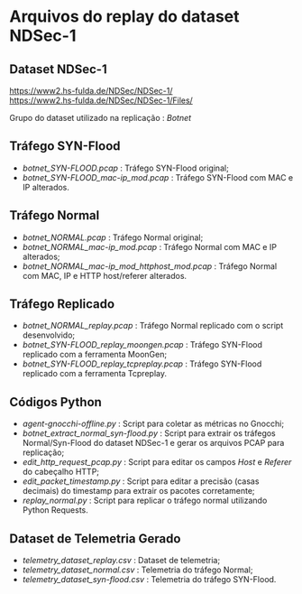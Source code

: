 # Arquivos do replay do dataset NDSec-1

## Dataset NDSec-1
https://www2.hs-fulda.de/NDSec/NDSec-1/  
https://www2.hs-fulda.de/NDSec/NDSec-1/Files/  

Grupo do dataset utilizado na replicação : *Botnet*

## Tráfego SYN-Flood
 - *botnet_SYN-FLOOD.pcap* : Tráfego SYN-Flood original;
 - *botnet_SYN-FLOOD_mac-ip_mod.pcap* : Tráfego SYN-Flood com MAC e IP alterados.
 
## Tráfego Normal
 - *botnet_NORMAL.pcap* : Tráfego Normal original;
 - *botnet_NORMAL_mac-ip_mod.pcap* : Tráfego Normal com MAC e IP alterados;
 - *botnet_NORMAL_mac-ip_mod_httphost_mod.pcap* : Tráfego Normal com MAC, IP e HTTP host/referer alterados.

## Tráfego Replicado
 - *botnet_NORMAL_replay.pcap* : Tráfego Normal replicado com o script desenvolvido;
 - *botnet_SYN-FLOOD_replay_moongen.pcap* : Tráfego SYN-Flood replicado com a ferramenta MoonGen;
 - *botnet_SYN-FLOOD_replay_tcpreplay.pcap* : Tráfego SYN-Flood replicado com a ferramenta Tcpreplay.

## Códigos Python
 - *agent-gnocchi-offline.py* : Script para coletar as métricas no Gnocchi;
 - *botnet_extract_normal_syn-flood.py* : Script para extrair os tráfegos Normal/Syn-Flood do dataset NDSec-1 e gerar os arquivos PCAP para replicação;
 - *edit_http_request_pcap.py* : Script para editar os campos *Host* e *Referer* do cabeçalho HTTP;
 - *edit_packet_timestamp.py* : Script para editar a precisão (casas decimais) do timestamp para extrair os pacotes corretamente;
 - *replay_normal.py* : Script para replicar o tráfego normal utilizando Python Requests.

## Dataset de Telemetria Gerado
 - *telemetry_dataset_replay.csv* : Dataset de telemetria;
 - *telemetry_dataset_normal.csv* : Telemetria do tráfego Normal;
 - *telemetry_dataset_syn-flood.csv* : Telemetria do tráfego SYN-Flood.
